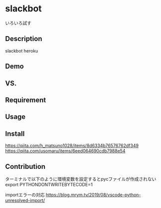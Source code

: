 slackbot
====

いろいろ試す

## Description
slackbot
heroku

## Demo

## VS. 

## Requirement

## Usage

## Install
https://qiita.com/h_matsuno1028/items/8d6334b76576762df349
https://qiita.com/usomaru/items/6eed064690cdb7988e54

## Contribution
ターミナルで以下のように環境変数を設定するとpycファイルが作成されない
export PYTHONDONTWRITEBYTECODE=1


importエラーの対応
https://blog.mrym.tv/2019/08/vscode-python-unresolved-import/
